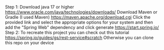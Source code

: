 Step 1:
  Download java 17 or higher https://www.oracle.com/java/technologies/downloads/
  Download Maven or Gradle (I used Maven) https://maven.apache.org/download.cgi
  Click the provided link and select the appropriate options for your system and then add the "Spring Web" dependency and click generate https://start.spring.io/
Step 2:
  To recreate this project you can check out this tutorial https://spring.io/guides/gs/rest-service#scratch
  Otherwise you can clone this repo on your device 
